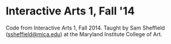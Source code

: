 Interactive Arts 1, Fall '14
======================

Code from Interactive Arts 1, Fall 2014. Taught by Sam Sheffield (ssheffield@mica.edu) at the Maryland Institute College of Art.